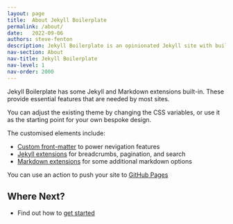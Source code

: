 ```yaml
---
layout: page
title:  About Jekyll Boilerplate
permalink: /about/
date:   2022-09-06
authors: steve-fenton
description: Jekyll Boilerplate is an opinionated Jekyll site with built in theme and extensions.
nav-section: About
nav-title: Jekyll Boilerplate
nav-level: 1
nav-order: 2000
---
```


Jekyll Boilerplate has some Jekyll and Markdown extensions built-in. These provide essential features that are needed by most sites.

You can adjust the existing theme by changing the CSS variables, or use it as the starting point for your own bespoke design.

The customised elements include:

- [Custom front-matter](/about/front-matter/) to power nevigation features
- [Jekyll extensions](/about/jekyll-extensions/) for breadcrumbs, pagination, and search
- [Markdown extensions](/about/markdown-extensions/) for some additional markdown options

You can use an action to push your site to [GitHub Pages](/about/github-pages/)

## Where Next?

- Find out how to [get started](/about/getting-started/)